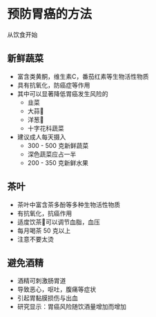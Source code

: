 # 预防胃癌的方法

从饮食开始

## 新鲜蔬菜
* 富含类黄酮，维生素C，番茄红素等生物活性物质
* 具有抗氧化，防癌症等作用
* 其中可以显著降低胃癌发生风险的
  * 韭菜
  * 大蒜🧄
  * 洋葱🧅
  * 十字花科蔬菜
* 建议成人每天摄入
  * 300 - 500 克新鲜蔬菜
  * 深色蔬菜应占一半
  * 200 - 350 克新鲜水果

## 茶叶
* 茶叶中富含茶多酚等多种生物活性物质
* 有抗氧化，抗癌作用
* 适度饮茶🍵可以调节血脂，血压
* 每月喝茶 50 克以上
* 注意不要太烫

## 避免酒精
* 酒精可刺激肠胃道
* 导致恶心，呕吐，腹痛等症状
* 引起胃黏膜损伤与出血
* 研究显示：胃癌风险随饮酒量增加而增加
    
